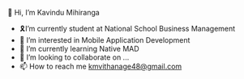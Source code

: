  👋 Hi, I’m Kavindu Mihiranga
- 🎗I’m currently student at  National School Business Management
- 👀 I’m interested in Mobile Application Development
- 🌱 I’m currently learning Native MAD
- 💞️ I’m looking to collaborate on ...
- 📫 How to reach me kmvithanage48@gmail.com


